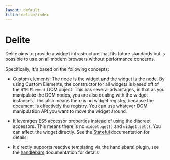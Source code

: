 ```yaml
---
layout: default
title: delite/index
---
```


# Delite

Delite aims to provide a widget infrastructure that fits future standards but is possible
to use on all modern browsers without performance concerns.

Specifically, it's based on the following concepts:

* Custom elements: The node is the widget and the widget is the node.
  By using Custom Elements, the constructor for all widgets is based
  off of the `HTMLElement` DOM object.  This has several advantages, in that as you manipulate the DOM nodes, you are also
  dealing with the widget instances.  This also means there is no widget registry, because the document is effectively the
  registry. You can use whatever DOM manipulation API you want to move the widget around.

* It leverages ES5 accessor properties instead of using the discreet accessors.  This means there is no `widget.get()`
  and `widget.set()`.  You can affect the widget directly.   See the [Stateful](Stateful.md) documentation
  for details.

* It directly supports reactive templating via the handlebars! plugin,
  see the [handlebars](handlebars.md) documentation for details
